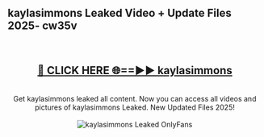 <h2>kaylasimmons Leaked Video + Update Files 2025- cw35v</h2>
<br>
<div align="center">
<h2><a href="https://libra.edu.pl?kaylasimmons" rel="nofollow">🔴 CLICK HERE 🌐==►► kaylasimmons</a></h2>
<br>
Get kaylasimmons leaked all content. Now you can access all videos and pictures of kaylasimmons Leaked. New Updated Files 2025!
<br>
<br>
<a href="https://libra.edu.pl?kaylasimmons" rel="nofollow" data-target="animated-image.originalLink"><img src="https://i.ibb.co.com/WyWwxjT/player-gif2.gif" alt="kaylasimmons Leaked OnlyFans" style="max-width: 100%; display: inline-block;" data-target="animated-image.originalImage"></a>
</div>
<br>